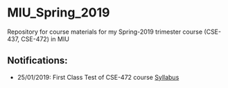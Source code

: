 # MIU_Spring_2019
Repository for course materials for my Spring-2019 trimester course (CSE-437, CSE-472) in MIU

## Notifications: <br />
* 25/01/2019: First Class Test of CSE-472 course <a href="./CSE-472/introduction_to_satellite.pdf">Syllabus</a>
